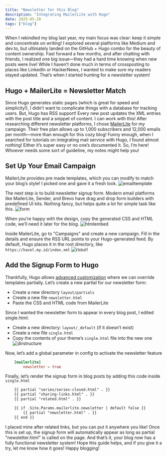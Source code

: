 ```yaml
---
title: "Newsletter for this Blog"
description: "Integrating MailerLite with Hugo"
date: 2025-05-20
tags: ["blog"]
---
```


When I rekindled my blog last year, my main focus was clear: keep it simple and concentrate on writing! I explored several platforms like Medium and dev.to, but ultimately landed on the GitHub + Hugo combo for the beauty of content ownership.
Fast forward a few months, and after chatting with friends, I realized one big issue—they had a hard time knowing when new posts were live! While I haven’t done much in terms of crossposting to places like LinkedIn or HackerNews, I wanted to make sure my readers stayed updated. That’s when I started hunting for a newsletter system!

## Hugo + MailerLite = Newsletter Match

Since Hugo generates static pages (which is great for speed and simplicity!), I didn’t want to complicate things with a database for tracking users. But, Hugo has RSS support! Every new post updates the XML entries with the post title and a snippet of content. I can work with this!
After researching different newsletter platforms, I chose [MailerLite](https://www.mailerlite.com/) for my campaign. Their free plan allows up to 1,000 subscribers and 12,000 emails per month—more than enough for this cozy blog!
Funny enough, when I searched for tutorials on integrating mail service with Hugo, I found almost nothing! Either it’s super easy or no one’s documented it. So, I’m here! Whoever needs some sort of guideline, my notes might help you!

## Set Up Your Email Campaign

MailerLite provides pre made templates, which you can modify to match your blog’s style! I picked one and gave it a fresh look.
![emailtemplate](./gohugo-newsletter-0.webp)

The next step is to build newsletter signup form. Modern email platforms like MailerLite, Sender, and Brevo have drag and drop form builders with predefined UI kits. Nothing fancy, but helps quite a lot for simple task like this.
![form](./gohugo-newsletter-1.webp)

When you’re happy with the design, copy the generated CSS and HTML code, we’ll need it later for the blog.
![htmlembed](./gohugo-newsletter-2.webp)

Inside MailerLite, go to "Campaigns" and create a new campaign. Fill in the details and ensure the RSS URL points to your Hugo-generated feed. By default, Hugo places it in the root directory, like `https://havel.my.id/index.xml`
![rssurl](./gohugo-newsletter-3.webp)

## Add the Signup Form to Hugo

Thankfully, Hugo allows [advanced customization](https://gohugo.io/hugo-modules/theme-components/) where we can override templates partially. Let’s create a new partial for our newsletter form:

- Create a new directory `layout/partials`
- Create a new file `newsletter.html`
- Paste the CSS and HTML code from MailerLite

Since I wanted the newsletter form to appear in every blog post, I edited single.html:

- Create a new directory: `layout/_default` (if it doesn’t exist)
- Create a new file `single.html`
- Copy the contents of your theme’s `single.html` file into the new one
![dirstructure](./gohugo-newsletter-4.png)

Now, let’s add a global parameter in config to activate the newsletter feature

```toml
    [mailerlite]
        newsletter = true
```

Finally, let’s render the signup form in blog posts by adding this code inside `single.html`

```html
    {{ partial "series/series-closed.html" . }}
    {{ partial "sharing-links.html" . }}
    {{ partial "related.html" . }}  

    {{ if .Site.Params.mailerlite.newsletter | default false }}
        {{ partial "newsletter.html" . }}
    {{ end }}
```

I placed mine after related links, but you can put it anywhere you like! Once this is set up, the signup form will automatically appear as long as partial "newsletter.html" is called on the page.
And that’s it, your blog now has a fully functional newsletter system! Hope this guide helps, and if you give it a try, let me know how it goes! Happy blogging!
